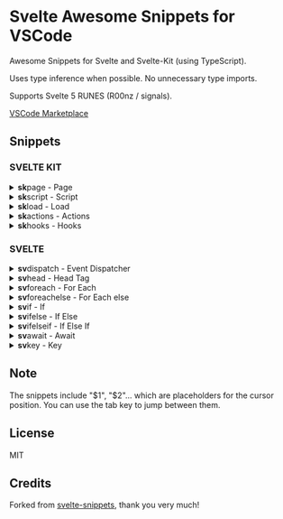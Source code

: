# Svelte Awesome Snippets for VSCode

Awesome Snippets for Svelte and Svelte-Kit (using TypeScript).

Uses type inference when possible. No unnecessary type imports.

Supports Svelte 5 RUNES (R00nz / signals).

[VSCode Marketplace](https://marketplace.visualstudio.com/items?itemName=j13n.awesome-svelte-snippets)

## Snippets


### SVELTE KIT

<details>
<summary markdown="span"><b>sk</b>page -  Page</summary>

```ts
<script lang="ts">
   $1
</script>

$2
```
</details>
    

<details>
<summary markdown="span"><b>sk</b>script -  Script</summary>

```ts
<script lang="ts">
   export let data;
   $1
</script>
```
</details>
    

<details>
<summary markdown="span"><b>sk</b>load -  Load</summary>

```ts
export const load = async (${1:event}) => {
   $2
   return {
     $3
   };
};
```
</details>
    

<details>
<summary markdown="span"><b>sk</b>actions -  Actions</summary>

```ts
export const actions = {
   ${1:default}: async (${2:event}) => {
     $3
   }
}
```
</details>
    

<details>
<summary markdown="span"><b>sk</b>hooks -  Hooks</summary>

```ts
export const handle = async ({ request, resolve }) => {
   $1
   return resolve(request);
};
```
</details>
    
    

### SVELTE

<details>
<summary markdown="span"><b>sv</b>dispatch -  Event Dispatcher</summary>

```ts
import { createEventDispatcher } from 'svelte';

const dispatch = createEventDispatcher<{ $1: $2}>()
$0
```
</details>
    

<details>
<summary markdown="span"><b>sv</b>head -  Head Tag</summary>

```ts
<svelte:head>
   $1
</svelte:head>
$0
```
</details>
    

<details>
<summary markdown="span"><b>sv</b>foreach -  For Each</summary>

```ts
{#each $1 as $2 ($3)}
   $0
{/each}
$0
```
</details>
    

<details>
<summary markdown="span"><b>sv</b>foreachelse -  For Each else</summary>

```ts
{#each $1 as $2 ($3)}
   $4
{:else}
   $5
{/each}
$0
```
</details>
    

<details>
<summary markdown="span"><b>sv</b>if -  If</summary>

```ts
{#if $1}
   $2
{/if}
$0
```
</details>
    

<details>
<summary markdown="span"><b>sv</b>ifelse -  If Else</summary>

```ts
{#if $1}
   $2
{:else}
   $3
{/if}
$0
```
</details>
    

<details>
<summary markdown="span"><b>sv</b>ifelseif -  If Else If</summary>

```ts
{#if $1}
   $2
{:else if $3}
   $4
{/if}
$0
```
</details>
    

<details>
<summary markdown="span"><b>sv</b>await -  Await</summary>

```ts
{#await $1}
   $2
{:then $3}
   $4
{/await}
$0
```
</details>
    

<details>
<summary markdown="span"><b>sv</b>key -  Key</summary>

```ts
{#key $1}
   $2
{/key}
$0
```
</details>
    
    

## Note

The snippets include "$1", "$2"... which are placeholders for the cursor position. You can use the tab key to jump between them.

## License

MIT

## Credits
Forked from [svelte-snippets](https://github.com/jakob-kruse/svelte-snippets), thank you very much!